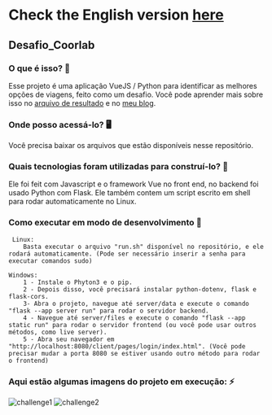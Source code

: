 # Check the English version <a href="README.md">here</a>

## Desafio_Coorlab

### O que é isso? 🤔
Esse projeto é uma aplicação VueJS / Python para identificar as melhores opções de viagens, feito como um desafio. Você pode aprender mais sobre isso no <a href="result.md">arquivo de resultado</a> e no <a href="https://devblog-ruan.vercel.app/post/2?language=English">meu blog</a>.

### Onde posso acessá-lo? 🖥
Você precisa baixar os arquivos que estão disponíveis nesse repositório.

### Quais tecnologias foram utilizadas para construí-lo? 🚀
Ele foi feit com Javascript e o framework Vue no front end, no backend foi usado Python com Flask. Ele também contem um script escrito em shell para rodar automaticamente no Linux.

### Como executar em modo de desenvolvimento 🏃

     Linux:
        Basta executar o arquivo "run.sh" disponível no repositório, e ele rodará automaticamente. (Pode ser necessário inserir a senha para executar comandos sudo)

    Windows:
        1 - Instale o Phyton3 e o pip.
        2 - Depois disso, você precisará instalar python-dotenv, flask e flask-cors.
        3- Abra o projeto, navegue até server/data e execute o comando "flask --app server run" para rodar o servidor backend.
        4 - Navegue até server/files e execute o comando "flask --app static run" para rodar o servidor frontend (ou você pode usar outros métodos, como live server).
        5 - Abra seu navegador em "http://localhost:8080/client/pages/login/index.html". (Você pode precisar mudar a porta 8080 se estiver usando outro método para rodar o frontend)


### Aqui estão algumas imagens do projeto em execução: ⚡️

![challenge1](https://github.com/RuanEmanuell/challenge_coorlab/assets/113607857/4fb55518-aae1-42ed-afc2-5272d2d12f75)
![challenge2](https://github.com/RuanEmanuell/challenge_coorlab/assets/113607857/d882154e-5336-4871-a098-44f0f12f9e07)
